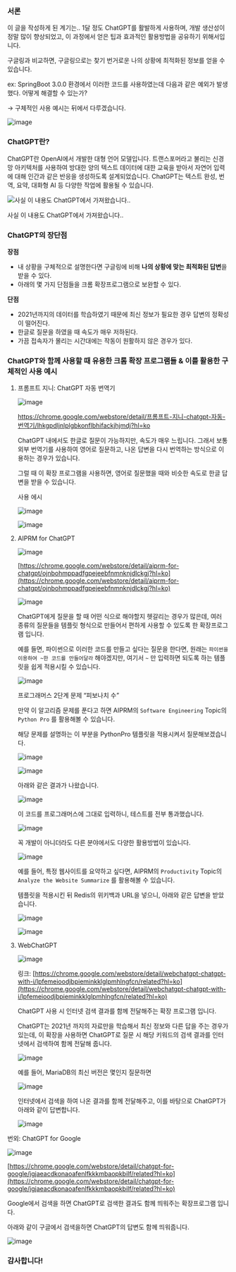 ### 서론

이 글을 작성하게 된 계기는.. 1달 정도 ChatGPT를 활발하게 사용하며, 개발 생산성이 정말 많이 향상되었고, 이 과정에서 얻은 팁과 효과적인 활용방법을 공유하기 위해서입니다.

구글링과 비교하면, 구글링으로는 찾기 번거로운 나의 상황에 최적화된 정보를 얻을 수 있습니다.

ex: SpringBoot 3.0.0 환경에서 이러한 코드를 사용하였는데 다음과 같은 예외가 발생했다. 어떻게 해결할 수 있는가?

→ 구체적인 사용 예시는 뒤에서 다루겠습니다.

![image](https://user-images.githubusercontent.com/108508730/224327717-89fcc8fc-eb80-435e-95e4-35b1b9d7dadd.png)

### ChatGPT란?

ChatGPT란 OpenAI에서 개발한 대형 언어 모델입니다. 트랜스포머라고 불리는 신경망 아키텍처를 사용하여 방대한 양의 텍스트 데이터에 대한 교육을 받아서 자연어 입력에 대해 인간과 같은 반응을 생성하도록 설계되었습니다. ChatGPT는 텍스트 완성, 번역, 요약, 대화형 AI 등 다양한 작업에 활용될 수 있습니다.

![사실 이 내용도 ChatGPT에서 가져왔습니다..](https://user-images.githubusercontent.com/108508730/224327777-fb26ede3-10cd-4547-a089-789d47b95f2b.png)

사실 이 내용도 ChatGPT에서 가져왔습니다..

### ChatGPT의 장단점

**장점**

- 내 상황을 구체적으로 설명한다면 구글링에 비해 **나의 상황에 맞는 최적화된 답변**을 받을 수 있다.
- 아래의 몇 가지 단점들을 크롬 확장프로그램으로 보완할 수 있다.

**단점**

- 2021년까지의 데이터를 학습하였기 때문에 최신 정보가 필요한 경우 답변의 정확성이 떨어진다.
- 한글로 질문을 하였을 때 속도가 매우 저하된다.
- 가끔 접속자가 몰리는 시간대에는 작동이 원활하지 않은 경우가 있다.

### ChatGPT와 함께 사용할 때 유용한 크롬 확장 프로그램들 & 이를 활용한 구체적인 사용 예시

1. 프롬프트 지니: ChatGPT 자동 번역기
    
    ![image](https://user-images.githubusercontent.com/108508730/224327928-8feb1fdb-7a68-481b-ba5a-2748e58d0bbe.png)
    
    https://chrome.google.com/webstore/detail/프롬프트-지니-chatgpt-자동-번역기/lhkgpdljnlplgbkonflbhifackjhjmdj?hl=ko
    
    ChatGPT 내에서도 한글로 질문이 가능하지만, 속도가 매우 느립니다. 그래서 보통 외부 번역기를 사용하여 영어로 질문하고, 나온 답변을 다시 번역하는 방식으로 이용하는 경우가 있습니다.
    
    그럴 때 이 확장 프로그램을 사용하면, 영어로 질문했을 때와 비슷한 속도로 한글 답변을 받을 수 있습니다.
    
    사용 에시
    
    ![image](https://user-images.githubusercontent.com/108508730/224327974-a0969304-3c5d-4501-9cfe-dca87b2b08a3.png)
    
    ![image](https://user-images.githubusercontent.com/108508730/224328536-f5444261-d967-438a-aee4-2f938d54782f.png)
    

1. AIPRM for ChatGPT
    
    ![image](https://user-images.githubusercontent.com/108508730/224329003-3f63f7b5-e6e5-496f-8b97-fcd230fb6399.png)
    
    [https://chrome.google.com/webstore/detail/aiprm-for-chatgpt/ojnbohmppadfgpejeebfnmnknjdlckgj?hl=ko](https://chrome.google.com/webstore/detail/aiprm-for-chatgpt/ojnbohmppadfgpejeebfnmnknjdlckgj?hl=ko)
    
    ![image](https://user-images.githubusercontent.com/108508730/224329221-0dac874f-0832-46e6-b651-a3022b852d28.png)
    
    ChatGPT에게 질문을 할 때 어떤 식으로 해야할지 헷갈리는 경우가 많은데, 여러 종류의 질문들을 템플릿 형식으로 만들어서 편하게 사용할 수 있도록 한 확장프로그램 입니다.
    
    예를 들면, 파이썬으로 이러한 코드를 만들고 싶다는 질문을 한다면, 원래는 `파이썬을 이용하여 ~한 코드를 만들어달라` 해야겠지만, 여기서 `~` 만 입력하면 되도록 하는 템플릿을 쉽게 적용시킬 수 있습니다.
    
    ![image](https://user-images.githubusercontent.com/108508730/224329324-f3ddb4f8-3bac-4e22-95d5-19ad1333c10b.png)
    
    프로그래머스 2단계 문제 “피보나치 수”
    
    만약 이 알고리즘 문제를 푼다고 하면 AIPRM의 `Software Engineering` Topic의 `Python Pro` 를 활용해볼 수 있습니다.
    
    해당 문제를 설명하는 이 부분을 PythonPro 템플릿을 적용시켜서 질문해보겠습니다.
    
    ![image](https://user-images.githubusercontent.com/108508730/224329382-2594c322-0210-42e7-9891-ac8297e7aa19.png)
    
    ![image](https://user-images.githubusercontent.com/108508730/224329433-c13a7ee5-1567-4ac1-8429-41f1792087cd.png)
    
    아래와 같은 결과가 나왔습니다.
    
    ![image](https://user-images.githubusercontent.com/108508730/224329506-3996a7d9-dc2e-44dd-bdf1-55287a0eb980.png)
    
    이 코드를 프로그래머스에 그대로 입력하니, 테스트를 전부 통과했습니다.
    
    ![image](https://user-images.githubusercontent.com/108508730/224329558-523af56c-1cc1-40d6-a158-36ab8eda88d9.png)
    
    꼭 개발이 아니더라도 다른 분야에서도 다양한 활용방법이 있습니다.
    
    ![image](https://user-images.githubusercontent.com/108508730/224329645-5662d732-2461-4145-a0c3-a30dcdc8f443.png)
    
    예를 들어, 특정 웹사이트를 요약하고 싶다면, AIPRM의 `Productivity` Topic의 `Analyze the Website Summarize` 를 활용해볼 수 있습니다.
    
    템플릿을 적용시킨 뒤 Redis의 위키백과 URL을 넣으니, 아래와 같은 답변을 받았습니다.
    
    ![image](https://user-images.githubusercontent.com/108508730/224329722-e6dcdc01-dce8-4f81-9b6b-9f43c3d768ad.png)
    
    ![image](https://user-images.githubusercontent.com/108508730/224329759-34845346-694f-4ff7-b06a-87333f004bfd.png)
    
2. WebChatGPT
    
    ![image](https://user-images.githubusercontent.com/108508730/224329800-6404be27-8264-4ed6-860e-ef8e004fa67b.png)
    
    링크: [https://chrome.google.com/webstore/detail/webchatgpt-chatgpt-with-i/lpfemeioodjbpieminkklglpmhlngfcn/related?hl=ko](https://chrome.google.com/webstore/detail/webchatgpt-chatgpt-with-i/lpfemeioodjbpieminkklglpmhlngfcn/related?hl=ko)
    
    ChatGPT 사용 시 인터넷 검색 결과를 함께 전달해주는 확장 프로그램 입니다.
    
    ChatGPT는 2021년 까지의 자료만을 학습해서 최신 정보와 다른 답을 주는 경우가 있는데, 이 확장을 사용하면 ChatGPT로 질문 시 해당 키워드의 검색 결과를 인터넷에서 검색하여 함께 전달해 줍니다.
    
    ![image](https://user-images.githubusercontent.com/108508730/224329845-5de70cad-4e5b-4279-a72d-4f8957d7e17e.png)
    
    예를 들어, MariaDB의 최신 버전은 몇인지 질문하면
    
    ![image](https://user-images.githubusercontent.com/108508730/224329894-a300b90f-6e5f-40ca-a99a-d1ce731c076c.png)
    
    인터넷에서 검색을 하여 나온 결과를 함께 전달해주고, 이를 바탕으로 ChatGPT가 아래와 같이 답변합니다.
    
    ![image](https://user-images.githubusercontent.com/108508730/224329933-584f702b-a6c3-49f2-ba9c-7bf2dc460564.png)
    

번외: ChatGPT for Google

![image](https://user-images.githubusercontent.com/108508730/224329986-a53f4229-b33b-4b11-a14d-09b2d45cd0ad.png)

[https://chrome.google.com/webstore/detail/chatgpt-for-google/jgjaeacdkonaoafenlfkkkmbaopkbilf/related?hl=ko](https://chrome.google.com/webstore/detail/chatgpt-for-google/jgjaeacdkonaoafenlfkkkmbaopkbilf/related?hl=ko)

Google에서 검색을 하면 ChatGPT로 검색한 결과도 함께 띄워주는 확장프로그램 입니다.

아래와 같이 구글에서 검색을하면  ChatGPT의 답변도 함께 띄워줍니다.

![image](https://user-images.githubusercontent.com/108508730/224330041-f6f0e388-f127-4587-a607-a0b0e8632156.png)

### 감사합니다!

